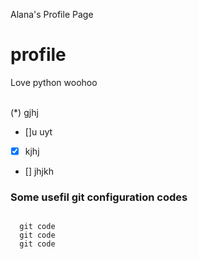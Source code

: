 Alana's Profile Page
# profile
Love python woohoo

\
(\*) gjhj

- []u uyt
- [x] kjhj 
- [] jhjkh

### Some usefil git configuration codes
```

  git code
  git code
  git code
```
